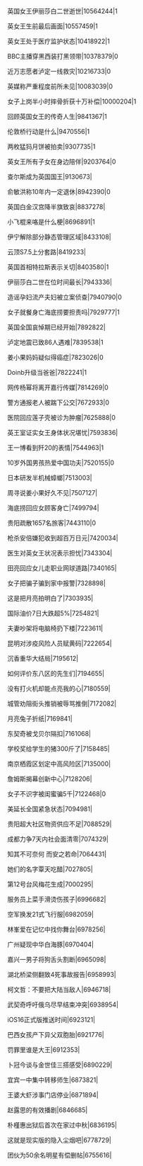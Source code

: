 英国女王伊丽莎白二世逝世|10564244|1

英女王生前最后画面|10557459|1

英女王处于医疗监护状态|10418922|1

BBC主播穿黑西装打黑领带|10378379|0

近万志愿者泸定一线救灾|10216733|0

英媒称严重程度前所未见|10083039|0

女子上岗半小时摔骨折获十万补偿|10000204|1

回顾英国女王的传奇人生|9841367|1

伦敦桥行动是什么|9470556|1

两枚猛犸月饼被拍卖|9307735|1

英女王所有子女在身边陪伴|9203764|0

查尔斯成为英国国王|9130673|

俞敏洪称10年内一定退休|8942390|0

英国白金汉宫降半旗致哀|8837278|

小飞棍来咯是什么梗|8696891|1

伊宁解除部分静态管理区域|8433108|

云顶S7.5上分套路|8419233|

英国首相特拉斯表示关切|8403580|1

伊丽莎白二世在位时间最长|7943336|

造谣孕妇流产夫妇被立案侦查|7940790|0

女子就餐身亡海底捞要担责吗|7929777|1

英国全国哀悼期已经开始|7892822|

泸定地震已致86人遇难|7839538|1

姜小果妈妈疑似得癌症|7823026|0

Doinb升级当爸爸|7822241|1

网传杨幂将离开嘉行传媒|7814269|0

警方通报老人被踹下公交|7672933|0

医院回应莲子壳被诊为肿瘤|7625888|0

英王室证实女王身体状况堪忧|7593836|

王一博看到歼20的表情|7544963|1

10岁外国男孩热爱中国功夫|7520155|0

日本研发半机械蟑螂|7513003|

周寻说姜小果好久不见|7507127|

海底捞回应女顾客身亡|7499794|

贵阳疏散1657名旅客|7443110|0

枪杀安倍嫌犯收到超百万日元|7420034|

医生对英女王状况表示担忧|7343304|

田亮回应女儿走职业网球道路|7340165|

女子把骗子骗到家中报警|7328898|

这是把月亮拍明白了|7303935|

国际油价7日大跌超5%|7254821|

夫妻吵架将电脑椅扔下楼|7223611|

昆明对涉疫风险人员赋黄码|7222654|

沉香重华大结局|7195612|

如何评价东八区的先生们|7194655|

没有打火机却能点亮我的心|7180559|

城管劝阻街头推销被辱骂推倒|7172082|

月亮兔子折纸|7169841|

东契奇被戈贝尔隔扣|7161068|

学校奖给学生的猪300斤了|7158485|

南京栖霞区划定中高风险区|7135000|

詹姆斯揭幕创新中心|7128206|

女子不识字被闺蜜骗5千|7122468|0

美延长全国紧急状态|7094981|

贵阳超大社区物资供应不足|7088529|

成都力争7天内社会面清零|7074329|

知其不可奈何 而安之若命|7064431|

她们的名字覃天吃醋|7027805|

第12号台风梅花生成|7000295|

服务员上菜手滑烫伤孩子|6996682|

空军换发21式飞行服|6982059|

林峯爱在记忆中找你舞台|6978256|

广州疑现中华白海豚|6970404|

嘉兴一男子将狗舌头割断|6965098|

湖北桥梁侧翻致4死事故报告|6958993|

柯文哲：不要把大陆当敌人|6946718|

武契奇呼吁俄乌尽早结束冲突|6938954|

iOS16正式版推送时间|6923121|

巴西女孩产下异父双胞胎|6921776|

罚罪里谁是大王|6912353|

卜冠今谈与金世佳三搭感受|6890229|

宜宾一中集中转移师生|6873821|

王婆大虾涉事门店停业|6871894|

赵露思的有效播剧|6846685|

朴槿惠出狱后首次在家过中秋|6836195|

这就是现实版的隐入尘烟吧|6778729|

团伙为50余名明星有偿删帖|6755616|

